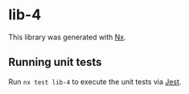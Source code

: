 # lib-4

This library was generated with [Nx](https://nx.dev).

## Running unit tests

Run `nx test lib-4` to execute the unit tests via [Jest](https://jestjs.io).
